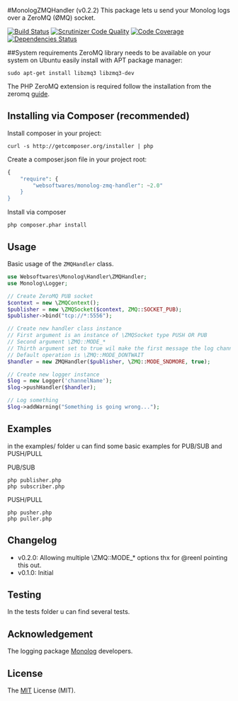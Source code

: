#MonologZMQHandler (v0.2.2)
This package lets u send your Monolog logs over a ZeroMQ (ØMQ) socket.

[![Build Status](https://api.travis-ci.org/websoftwares/MonologZMQHandler.png)](https://travis-ci.org/websoftwares/MonologZMQHandler)
[![Scrutinizer Code Quality](https://scrutinizer-ci.com/g/websoftwares/MonologZMQHandler/badges/quality-score.png?b=master)](https://scrutinizer-ci.com/g/websoftwares/MonologZMQHandler/?branch=master)
[![Code Coverage](https://scrutinizer-ci.com/g/websoftwares/MonologZMQHandler/badges/coverage.png?b=master)](https://scrutinizer-ci.com/g/websoftwares/yo/?branch=master)
[![Dependencies Status](https://depending.in/websoftwares/MonologZMQHandler.png)](http://depending.in/websoftwares/MonologZMQHandler)

##System requirements
ZeroMQ library needs to be available on your system on Ubuntu easily install with APT package manager:
```
sudo apt-get install libzmq3 libzmq3-dev
```

The PHP ZeroMQ  extension is required follow the installation from the zeromq [guide](http://zeromq.org/bindings:php).

## Installing via Composer (recommended)

Install composer in your project:
```
curl -s http://getcomposer.org/installer | php
```

Create a composer.json file in your project root:
```php
{
    "require": {
		"websoftwares/monolog-zmq-handler": ~2.0"
    }
}
```

Install via composer
```
php composer.phar install
```

## Usage
Basic usage of the `ZMQHandler` class.

```php
use Websoftwares\Monolog\Handler\ZMQHandler;
use Monolog\Logger;

// Create ZeroMQ PUB socket
$context = new \ZMQContext();
$publisher = new \ZMQSocket($context, ZMQ::SOCKET_PUB);
$publisher->bind("tcp://*:5556");

// Create new handler class instance
// First argument is an instance of \ZMQSocket type PUSH OR PUB
// Second argument \ZMQ::MODE_*
// Thirth argument set to true wil make the first message the log channel. (multipart)
// Default operation is \ZMQ::MODE_DONTWAIT
$handler = new ZMQHandler($publisher, \ZMQ::MODE_SNDMORE, true); 

// Create new logger instance
$log = new Logger('channelName');
$log->pushHandler($handler);

// Log something
$log->addWarning("Something is going wrong...");
```
## Examples
in the examples/ folder u can find some basic examples for PUB/SUB and PUSH/PULL

PUB/SUB
```
php publisher.php
php subscriber.php
```

PUSH/PULL
```
php pusher.php
php puller.php
```

## Changelog

- v0.2.0: Allowing multiple \ZMQ::MODE_* options thx for @reenl pointing this out.
- v0.1.0: Initial 

## Testing
In the tests folder u can find several tests.

## Acknowledgement
The logging package [Monolog](https://github.com/Seldaek/monolog) developers.

## License
The [MIT](http://opensource.org/licenses/MIT "MIT") License (MIT).
